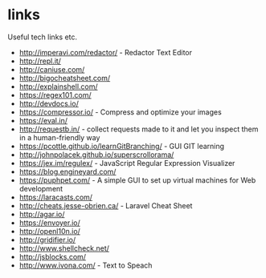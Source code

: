 # links
Useful tech links etc.

- http://imperavi.com/redactor/ - Redactor Text Editor
- http://repl.it/
- http://caniuse.com/
- http://bigocheatsheet.com/
- http://explainshell.com/
- https://regex101.com/
- http://devdocs.io/
- https://compressor.io/ - Compress and optimize your images
- https://eval.in/
- http://requestb.in/ - collect requests made to it and let you inspect them in a human-friendly way
- https://pcottle.github.io/learnGitBranching/ - GUI GIT learning
- http://johnpolacek.github.io/superscrollorama/
- https://jex.im/regulex/ - JavaScript Regular Expression Visualizer
- https://blog.engineyard.com/
- https://puphpet.com/ - A simple GUI to set up virtual machines for Web development
- https://laracasts.com/
- http://cheats.jesse-obrien.ca/ - Laravel Cheat Sheet
- http://agar.io/
- https://envoyer.io/
- http://openl10n.io/
- http://gridifier.io/
- http://www.shellcheck.net/
- http://jsblocks.com/
- http://www.ivona.com/ - Text to Speach
